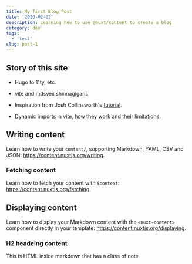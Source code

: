 ```yaml
---
title: My first Blog Post
date: '2020-02-02'
description: Learning how to use @nuxt/content to create a blog
category: dev
tags:
  - 'test'
slug: post-1
---
```


## Story of this site

- Hugo to 11ty, etc.
- vite and mdsvex shinnagigans

- Inspiration from Josh Collinsworth's [tutorial](https://joshcollinsworth.com/blog/build-static-sveltekit-markdown-blog).
- Dynamic imports in vite, how they work and their limitations.

## Writing content

Learn how to write your `content/`, supporting Markdown, YAML, CSV and JSON: https://content.nuxtjs.org/writing.

### Fetching content

Learn how to fetch your content with `$content`: https://content.nuxtjs.org/fetching.

## Displaying content

Learn how to display your Markdown content with the `<nuxt-content>` component directly in your template: https://content.nuxtjs.org/displaying.

### H2 headeing content

<div class="p-4 mb-4 text-white bg-blue-500">
  This is HTML inside markdown that has a class of note
</div>
